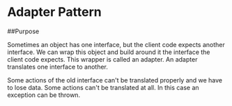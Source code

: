 Adapter Pattern
===============

##Purpose

Sometimes an object has one interface, but the client code expects another interface. We can wrap this object and build around it the interface the client code expects. This wrapper is called an adapter. An adapter translates one interface to another.

Some actions of the old interface can't be translated properly and we have to lose data. Some actions can't be translated at all. In this case an exception can be thrown.
